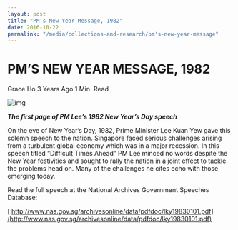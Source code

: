 ```yaml
---
layout: post
title: "PM's New Year Message, 1982"
date: 2016-10-22
permalink: "/media/collections-and-research/pm's-new-year-message"
---
```


# PM’S NEW YEAR MESSAGE, 1982

Grace Ho 3 Years Ago 1 Min. Read

![img](http://www.nas.gov.sg/blogs/offtherecord/wp-content/uploads/2017/01/img_586b5ba44090b.png)   

***The first page of PM Lee’s 1982 New Year’s Day speech***

On the eve of New Year’s Day, 1982, Prime Minister Lee Kuan Yew gave this solemn speech to the nation. Singapore  faced serious challenges arising from a turbulent global economy which was in a major recession. In this speech titled “Difficult Times Ahead” PM Lee minced no words despite the New Year festivities and sought to rally the nation in a joint effect to tackle the problems head on. Many of the challenges he cites echo with those emerging today.

Read the full speech at the National Archives Government Speeches Database:

[ http://www.nas.gov.sg/archivesonline/data/pdfdoc/lky19830101.pdf](http://www.nas.gov.sg/archivesonline/data/pdfdoc/lky19830101.pdf)